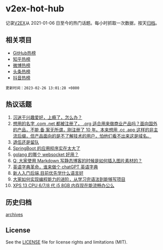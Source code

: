 # v2ex-hot-hub

 记录[V2EX](https://www.v2ex.com/)从 2021-01-06 日至今的热门话题。每小时抓取一次数据，按天[归档](archives)。
 
 ## 相关项目

- [GitHub热榜](https://github.com/it985/github-hot-hub)
- [知乎热榜](https://github.com/it985/zhihu-hot-hub)
- [微博热榜](https://github.com/it985/weibo-hot-hub)
- [头条热榜](https://github.com/it985/toutiao-hot-hub)
- [抖音热榜](https://github.com/it985/douyin-hot-hub)


 `更新时间：2023-02-26 13:01:28 +0800`

## 热议话题

1. [沉迷于兴趣爱好，上瘾了，怎么办？](https://www.v2ex.com/t/919210)
1. [想用的名字 .com .net 都被注册了， .org 适合用来做商业产品吗？面向国外的产品，不能,备,案无所谓，刚注册了 10 年。本来想用 .cc .app 这样的非主流后缀，但产品面向的是不了解技术的用户，怕他们看不出来这是域名。](https://www.v2ex.com/t/919144)
1. [退伍还是留队](https://www.v2ex.com/t/919165)
1. [SpringBoot 的应用程序实在太大了](https://www.v2ex.com/t/919133)
1. [golang 的哪个 websocket 好用？](https://www.v2ex.com/t/919140)
1. [Q: 大家使用 Markdown 写静态博客的时候是如何插入图片素材的？](https://www.v2ex.com/t/919130)
1. [英语字典革命，谁来做个 chatGPT 英语字典](https://www.v2ex.com/t/919114)
1. [新人入门后端,目前优先学什么语言好](https://www.v2ex.com/t/919163)
1. [大家如何实现编程能力的进阶，从学习完语法到能够写项目](https://www.v2ex.com/t/919109)
1. [XPS 13 CPU 6/7/8 代 i5 8GB 内存现在能流畅办公么](https://www.v2ex.com/t/919131)

## 历史归档

[archives](archives)

## License

See the [LICENSE](LICENSE) file for license rights and limitations (MIT).
